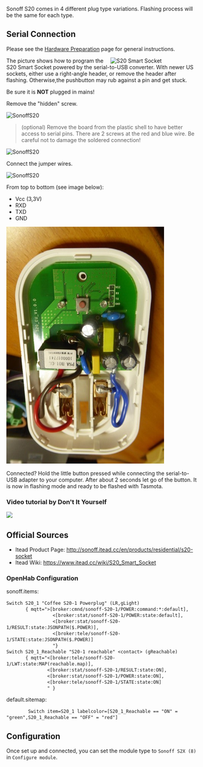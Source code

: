 Sonoff S20 comes in 4 different plug type variations. Flashing process will be the same for each type.

## Serial Connection

Please see the [Hardware Preparation](../Getting-Started#hardware-preparation) page for general instructions.

<img alt="S20 Smart Socket" src="https://raw.githubusercontent.com/arendst/arendst.github.io/master/media/s20b.jpg" width="230" align="right" /> 
The picture shows how to program the S20 Smart Socket powered by the serial-to-USB converter.  With newer US sockets, either use a right-angle header, or remove the header after flashing.  Otherwise,the pushbutton may rub against a pin and get stuck.

Be sure it is **NOT** plugged in mains!

Remove the "hidden" screw.

<img alt="SonoffS20" src="https://i.imgur.com/fnXEqOW.jpg" width="230" />

> (optional) Remove the board from the plastic shell to have better access to serial pins.
There are 2 screws at the red and blue wire. Be careful not to damage the soldered connection!

<img alt="SonoffS20" src="https://i.imgur.com/KX00Uer.jpg" width="230" />

Connect the jumper wires.

<img alt="SonoffS20" src="https://i.imgur.com/i8DCijJ.jpg" width="230" />

From top to bottom (see image below):
- Vcc (3,3V)
- RXD
- TXD
- GND

![S20 Board](https://raw.githubusercontent.com/reloxx13/reloxx13.github.io/master/media/tasmota-wiki-beginner-guide/20160722_195356x-624x415.jpg)

Connected?
Hold the little button pressed while connecting the serial-to-USB adapter to your computer. After about 2 seconds let go of the button. It is now in flashing mode and ready to be flashed with Tasmota.

### Video tutorial by Don't It Yourself
[![](http://img.youtube.com/vi/5k_35ppDPho/0.jpg)](http://www.youtube.com/watch?v=5k_35ppDPho "")

## Official Sources
* Itead Product Page: http://sonoff.itead.cc/en/products/residential/s20-socket
* Itead Wiki: https://www.itead.cc/wiki/S20_Smart_Socket

### OpenHab Configuration

sonoff.items:
```
Switch S20_1 "Coffee S20-1 Powerplug" (LR,gLight) 
       { mqtt=">[broker:cmnd/sonoff-S20-1/POWER:command:*:default],
                 <[broker:stat/sonoff-S20-1/POWER:state:default],
                 <[broker:stat/sonoff-S20-1/RESULT:state:JSONPATH($.POWER)],
                 <[broker:tele/sonoff-S20-1/STATE:state:JSONPATH($.POWER)]
                 "}
Switch S20_1_Reachable "S20-1 reachable" <contact> (gReachable)
       { mqtt="<[broker:tele/sonoff-S20-1/LWT:state:MAP(reachable.map)],
               <[broker:stat/sonoff-S20-1/RESULT:state:ON],
               <[broker:stat/sonoff-S20-1/POWER:state:ON],
               <[broker:tele/sonoff-S20-1/STATE:state:ON]
               " }
```

default.sitemap:
```
        Switch item=S20_1 labelcolor=[S20_1_Reachable == "ON" = "green",S20_1_Reachable == "OFF" = "red"]

```

## Configuration

Once set up and connected, you can set the module type to `Sonoff S2X (8)` in `Configure module`.